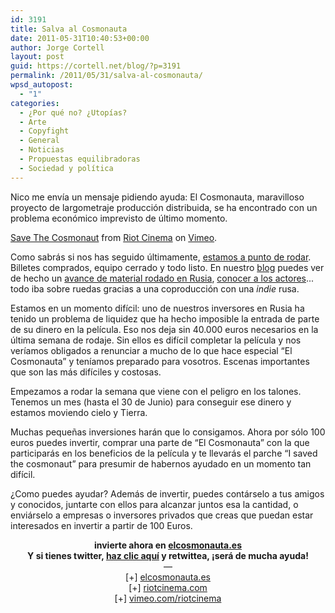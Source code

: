 ```yaml
---
id: 3191
title: Salva al Cosmonauta
date: 2011-05-31T10:40:53+00:00
author: Jorge Cortell
layout: post
guid: https://cortell.net/blog/?p=3191
permalink: /2011/05/31/salva-al-cosmonauta/
wpsd_autopost:
  - "1"
categories:
  - ¿Por qué no? ¿Utopías?
  - Arte
  - Copyfight
  - General
  - Noticias
  - Propuestas equilibradoras
  - Sociedad y polí­tica
---
```

Nico me envía un mensaje pidiendo ayuda: El Cosmonauta, maravilloso proyecto de largometraje producción distribuida, se ha encontrado con un problema económico imprevisto de último momento.

[Save The Cosmonaut](https://vimeo.com/24214110) from [Riot Cinema](https://vimeo.com/riotcinema) on [Vimeo](https://vimeo.com).

Como sabrás si nos has seguido últimamente, [estamos a punto de rodar](https://elcosmonauta.es/blog/vamos-que-nos-vamos.html). Billetes comprados, equipo cerrado y todo listo. En nuestro [blog](https://elcosmonauta.es/blog/) puedes ver de hecho un [avance de material rodado en Rusia](https://elcosmonauta.es/blog/primeras-imagenes.html), [conocer a los actores](https://elcosmonauta.es/blog/los-actores.html)... todo iba sobre ruedas gracias a una coproducción con una _indie_ rusa.

Estamos en un momento difícil: uno de nuestros inversores en Rusia ha tenido un problema de liquidez que ha hecho imposible la entrada de parte de su dinero en la película. Eso nos deja sin 40.000 euros necesarios en la última semana de rodaje. Sin ellos es difícil completar la película y nos veríamos obligados a renunciar a mucho de lo que hace especial “El Cosmonauta” y teníamos preparado para vosotros. Escenas importantes que son las más difíciles y costosas.

Empezamos a rodar la semana que viene con el peligro en los talones. Tenemos un mes (hasta el 30 de Junio) para conseguir ese dinero y estamos moviendo cielo y Tierra.

Muchas pequeñas inversiones harán que lo consigamos. Ahora por sólo 100 euros puedes invertir, comprar una parte de “El Cosmonauta” con la que participarás en los beneficios de la película y te llevarás el parche “I saved the cosmonaut” para presumir de habernos ayudado en un momento tan difícil.

¿Como puedes ayudar? Además de invertir, puedes contárselo a tus amigos y conocidos, juntarte con ellos para alcanzar juntos esa la cantidad, o enviárselo a empresas o inversores privados que creas que puedan estar interesados en invertir a partir de 100 Euros.

<p style="text-align: center">
  <strong>invierte ahora en <a href="https://elcosmonauta.es">elcosmonauta.es</a><br /> Y si tienes twitter, <a href="https://twitter.com/#!/El_Cosmonauta/status/73715860937781249">haz clic aquí</a> y retwittea, ¡será de mucha ayuda!</strong><br /> —<br /> [+] <a href="https://elcosmonauta.es">elcosmonauta.es</a><br /> [+] <a href="https://riotcinema.com">riotcinema.com</a><br /> [+] <a href="https://vimeo.com/riotcinema">vimeo.com/riotcinema</a>
</p>